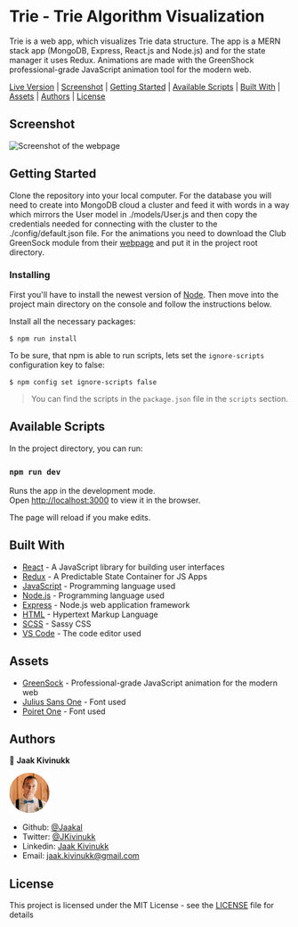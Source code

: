 # Trie - Trie Algorithm Visualization

Trie is a web app, which visualizes Trie data structure. The app is a MERN stack app (MongoDB, Express, React.js and Node.js) and for the state manager it uses Redux. Animations are made with the GreenShock professional-grade JavaScript animation tool for the modern web.

<div class="button-group">
  <a href="https://jaak-trie.herokuapp.com/" class="button">Live Version</a> |
  <a href="#screenshot" class="button">Screenshot</a> |
  <a href="#getting-started" class="button">Getting Started</a> |
  <a href="#available-scripts" class="button">Available Scripts</a> |
  <a href="#built-with" class="button">Built With</a> |
  <a href="#assets" class="button">Assets</a> |
  <a href="#authors" class="button">Authors</a> |
  <a href="#license" class="button">License</a>
</div>

## Screenshot

![Screenshot of the webpage](/screenshot.gif)

## Getting Started

Clone the repository into your local computer. For the database you will need to create into MongoDB cloud a cluster and feed it with words in a way which mirrors the User model in ./models/User.js and then copy the credentials needed for connecting with the cluster to the ./config/default.json file. For the animations you need to download the Club GreenSock module from their [webpage](https://greensock.com/docs/v3/Installation) and put it in the project root directory.

### Installing

First you'll have to install the newest version of [Node](https://nodejs.org/en/download/). Then move into the project main directory on the console and follow the instructions below. 

Install all the necessary packages:

```
$ npm run install
```

To be sure, that npm is able to run scripts, lets set the `ignore-scripts` configuration key to false:

```
$ npm config set ignore-scripts false
```

> You can find the scripts in the `package.json` file in the `scripts` section.

## Available Scripts

In the project directory, you can run:

### `npm run dev`

Runs the app in the development mode.<br />
Open [http://localhost:3000](http://localhost:3000) to view it in the browser.

The page will reload if you make edits.<br />

## Built With

* [React](https://reactjs.org/) - A JavaScript library for building user interfaces
* [Redux](https://redux.js.org/) - A Predictable State Container for JS Apps
* [JavaScript](https://www.javascript.com/) - Programming language used
* [Node.js](https://nodejs.org/en/) - Programming language used
* [Express](https://expressjs.com/) - Node.js web application framework
* [HTML](https://en.wikipedia.org/wiki/HTML) - Hypertext Markup Language
* [SCSS](https://sass-lang.com/) - Sassy CSS
* [VS Code](https://code.visualstudio.com/) - The code editor used

## Assets

* [GreenSock](https://greensock.com/gsap/) - Professional-grade JavaScript animation for the modern web
* [Julius Sans One](https://fonts.google.com/specimen/Julius+Sans+One?query=julius) - Font used
* [Poiret One](https://fonts.google.com/specimen/Poiret+One?query=poire) - Font used

## Authors

👤 **Jaak Kivinukk**

<a href="https://github.com/Jaakal" target="_blank">

  ![Screenshot Image](/jaak-profile.png) 

</a>

- Github: [@Jaakal](https://github.com/Jaakal)
- Twitter: [@JKivinukk](https://twitter.com/JKivinukk)
- Linkedin: [Jaak Kivinukk](https://www.linkedin.com/in/jaak-kivinukk)
- Email: [jaak.kivinukk@gmail.com](jaak.kivinukk@gmail.com)

## License

This project is licensed under the MIT License - see the [LICENSE](LICENSE) file for details